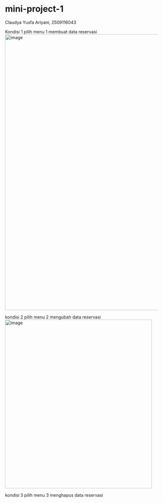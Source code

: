 # mini-project-1
Claudya Yusfa Ariyani, 2509116043

Kondisi 1 pilih menu 1 membuat data reservasi
<img width="843" height="911" alt="image" src="https://github.com/user-attachments/assets/82ff4649-61ab-443c-b3ad-dcc28243ff2b" />

kondisi 2 pilih menu 2 mengubah data reservasi
<img width="484" height="557" alt="image" src="https://github.com/user-attachments/assets/2429ca89-c2e0-4271-8ae4-83c6676cf5c2" />

kondisi 3 pilih menu 3 menghapus data reservasi
